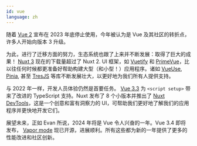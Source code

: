 ```yaml
---
id: vue
language: zh
---
```


随着 [Vue 2](https://blog.vuejs.org/posts/vue-2-eol) 宣布在 2023 年底停止使用，今年被认为是 Vue 及其社区的转折点，许多人开始向版本 3 升级。

为此，进行了迁移方面的努力，生态系统也跟了上来并不断发展：取得了巨大的成果！ [Nuxt 3](https://nuxt.com/) 现在的下载量超过了 Nuxt 2. UI 框架，如 [Vuetify](https://vuetifyjs.com/en/) 和 [PrimeVue](https://primevue.org/)，比以往任何时候都更准备好帮助构建大型（和小型！）应用程序。诸如 [VueUse](https://vueuse.org/), [Pinia](https://pinia.vuejs.org/), 甚至 [TresJS](https://tresjs.org/) 等库不断发展壮大，以更好地为我们所有人提供支持。

与 2022 年一样，开发人员体验仍然是首要任务。 [Vue 3.3](https://blog.vuejs.org/posts/vue-3-3) 为 `<script setup>` 带来了改进的 TypeScript 支持。Nuxt 发布了 8 个小版本并推出了 [Nuxt DevTools](https://devtools.nuxt.com/)，这是一个创意和富有洞察力的 UI，可帮助我们更好地了解我们的应用程序并更快地开发它们。

展望未来，正如 Evan 所说，2024 年将是 Vue 令人兴奋的一年。Vue 3.4 即将发布， [Vapor mode](https://github.com/vuejs/core-vapor) 现已开源，进展顺利。所有这些都为新的一年提供了更多的性能改进和社区创新。

